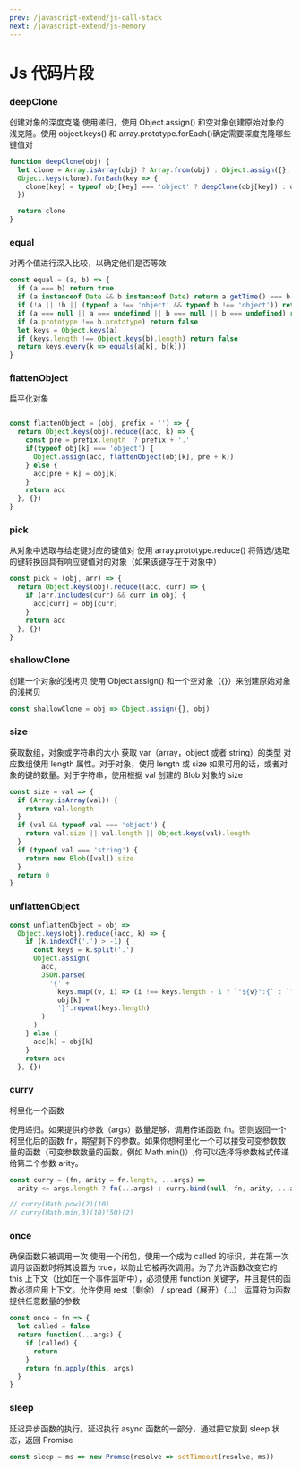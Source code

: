 ```yaml
---
prev: /javascript-extend/js-call-stack
next: /javascript-extend/js-memory
---
```


# Js 代码片段

### deepClone

创建对象的深度克隆
使用递归，使用 Object.assign() 和空对象创建原始对象的浅克隆。使用 object.keys() 和 array.prototype.forEach()确定需要深度克隆哪些键值对

```js
function deepClone(obj) {
  let clone = Array.isArray(obj) ? Array.from(obj) : Object.assign({}, obj)
  Object.keys(clone).forEach(key => {
    clone[key] = typeof obj[key] === 'object' ? deepClone(obj[key]) : obj[key]
  })

  return clone
}
```

### equal

对两个值进行深入比较，以确定他们是否等效

```js
const equal = (a, b) => {
  if (a === b) return true
  if (a instanceof Date && b instanceof Date) return a.getTime() === b.getTime()
  if (!a || !b || (typeof a !== 'object' && typeof b !== 'object')) return a === b
  if (a === null || a === undefined || b === null || b === undefined) return false
  if (a.prototype !== b.prototype) return false
  let keys = Object.keys(a)
  if (keys.length !== Object.keys(b).length) return false
  return keys.every(k => equals(a[k], b[k]))
}
```

### flattenObject

扁平化对象

```js

const flattenObject = (obj, prefix = '') => {
  return Object.keys(obj).reduce((acc, k) => {
    const pre = prefix.length  ? prefix + '.'
    if(typeof obj[k] === 'object') {
      Object.assign(acc, flattenObject(obj[k], pre + k))
    } else {
      acc[pre + k] = obj[k]
    }
    return acc
  }, {})
}

```

### pick

从对象中选取与给定键对应的键值对
使用 array.prototype.reduce() 将筛选/选取的键转换回具有响应键值对的对象（如果该键存在于对象中）

```js
const pick = (obj, arr) => {
  return Object.keys(obj).reduce((acc, curr) => {
    if (arr.includes(curr) && curr in obj) {
      acc[curr] = obj[curr]
    }
    return acc
  }, {})
}
```

### shallowClone

创建一个对象的浅拷贝
使用 Object.assign() 和一个空对象（{}）来创建原始对象的浅拷贝

```js
const shallowClone = obj => Object.assign({}, obj)
```

### size

获取数组，对象或字符串的大小
获取 var（array，object 或者 string）的类型
对应数组使用 length 属性。对于对象，使用 length 或 size 如果可用的话，或者对象的键的数量。对于字符串，使用根据 val 创建的 Blob 对象的 size

```js
const size = val => {
  if (Array.isArray(val)) {
    return val.length
  }
  if (val && typeof val === 'object') {
    return val.size || val.length || Object.keys(val).length
  }
  if (typeof val === 'string') {
    return new Blob([val]).size
  }
  return 0
}
```

### unflattenObject

```js
const unflattenObject = obj =>
  Object.keys(obj).reduce((acc, k) => {
    if (k.indexOf('.') > -1) {
      const keys = k.split('.')
      Object.assign(
        acc,
        JSON.parse(
          '{' +
            keys.map((v, i) => (i !== keys.length - 1 ? `"${v}":{` : `"${v}":`)).join('') +
            obj[k] +
            '}'.repeat(keys.length)
        )
      )
    } else {
      acc[k] = obj[k]
    }
    return acc
  }, {})
```

### curry

柯里化一个函数

使用递归。如果提供的参数（args）数量足够，调用传递函数 fn。否则返回一个柯里化后的函数 fn，期望剩下的参数。如果你想柯里化一个可以接受可变参数数量的函数（可变参数数量的函数，例如 Math.min()）,你可以选择将参数格式传递给第二个参数 arity。

```js
const curry = (fn, arity = fn.length, ...args) =>
  arity <= args.length ? fn(...args) : curry.bind(null, fn, arity, ...args)

// curry(Math.pow)(2)(10)
// curry(Math.min,3)(10)(50)(2)
```

### once

确保函数只被调用一次
使用一个闭包，使用一个成为 called 的标识，并在第一次调用该函数时将其设置为 true，以防止它被再次调用。为了允许函数改变它的 this 上下文（比如在一个事件监听中），必须使用 function 关键字，并且提供的函数必须应用上下文。允许使用 rest（剩余） / spread（展开）（...） 运算符为函数提供任意数量的参数

```js
const once = fn => {
  let called = false
  return function(...args) {
    if (called) {
      return
    }
    return fn.apply(this, args)
  }
}
```

### sleep

延迟异步函数的执行。延迟执行 async 函数的一部分，通过把它放到 sleep 状态，返回 Promise

```js
const sleep = ms => new Promse(resolve => setTimeout(resolve, ms))
```
